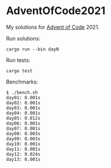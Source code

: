 # AdventOfCode2021

My solutions for [Advent of Code](https://adventofcode.com/2021/) 2021.

Run solutions:

```text
cargo run --bin dayN
```

Run tests:

```text
cargo test
```

Benchmarks:

```text
$ ./bench.sh
day01: 0.001s
day02: 0.001s
day03: 0.001s
day04: 0.001s
day05: 0.012s
day06: 0.001s
day07: 0.001s
day08: 0.003s
day09: 0.003s
day10: 0.001s
day11: 0.001s
day12: 0.024s
day13: 0.001s
```
